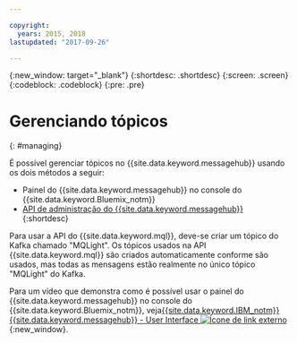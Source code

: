 ```yaml
---

copyright:
  years: 2015, 2018
lastupdated: "2017-09-26"

---
```


{:new_window: target="_blank"}
{:shortdesc: .shortdesc}
{:screen: .screen}
{:codeblock: .codeblock}
{:pre: .pre}

# Gerenciando tópicos
{: #managing}

É possível gerenciar tópicos no {{site.data.keyword.messagehub}} usando os dois métodos a seguir:

* Painel do {{site.data.keyword.messagehub}} no console do {{site.data.keyword.Bluemix_notm}}
* [API de administração do {{site.data.keyword.messagehub}}](/docs/services/MessageHub/messagehub037.html)
{:shortdesc}

Para usar a API do {{site.data.keyword.mql}}, deve-se criar um tópico do Kafka chamado
"MQLight". Os tópicos usados na API {{site.data.keyword.mql}} são criados automaticamente conforme são usados, mas todas as mensagens estão realmente no único tópico "MQLight" do Kafka.

Para um vídeo que demonstra como é possível usar o painel do {{site.data.keyword.messagehub}}
no console do {{site.data.keyword.Bluemix_notm}}, veja[{{site.data.keyword.IBM_notm}} {{site.data.keyword.messagehub}} - User Interface ![Ícone de link externo](../../icons/launch-glyph.svg "Ícone de link externo")](https://www.youtube.com/watch?v=lZulxqv_rHc){:new_window}.
